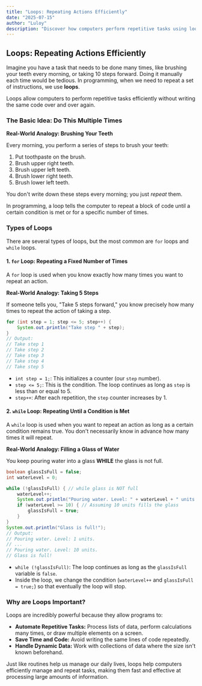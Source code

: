```yaml
---
title: "Loops: Repeating Actions Efficiently"
date: "2025-07-15"
author: "Luloy"
description: "Discover how computers perform repetitive tasks using loops, comparing them to everyday routines and instructions."
---
```


## Loops: Repeating Actions Efficiently

Imagine you have a task that needs to be done many times, like brushing your teeth every morning, or taking 10 steps forward. Doing it manually each time would be tedious. In programming, when we need to repeat a set of instructions, we use **loops**.

Loops allow computers to perform repetitive tasks efficiently without writing the same code over and over again.

### The Basic Idea: Do This Multiple Times

**Real-World Analogy: Brushing Your Teeth**

Every morning, you perform a series of steps to brush your teeth:

1.  Put toothpaste on the brush.
2.  Brush upper right teeth.
3.  Brush upper left teeth.
4.  Brush lower right teeth.
5.  Brush lower left teeth.

You don't write down these steps every morning; you just *repeat* them.

In programming, a loop tells the computer to repeat a block of code until a certain condition is met or for a specific number of times.

### Types of Loops

There are several types of loops, but the most common are `for` loops and `while` loops.

#### 1. `for` Loop: Repeating a Fixed Number of Times

A `for` loop is used when you know exactly how many times you want to repeat an action.

**Real-World Analogy: Taking 5 Steps**

If someone tells you, "Take 5 steps forward," you know precisely how many times to repeat the action of taking a step.

```java
for (int step = 1; step <= 5; step++) {
    System.out.println("Take step " + step);
}
// Output:
// Take step 1
// Take step 2
// Take step 3
// Take step 4
// Take step 5
```

*   `int step = 1;`: This initializes a counter (our `step` number).
*   `step <= 5;`: This is the condition. The loop continues as long as `step` is less than or equal to 5.
*   `step++`: After each repetition, the `step` counter increases by 1.

#### 2. `while` Loop: Repeating Until a Condition is Met

A `while` loop is used when you want to repeat an action as long as a certain condition remains true. You don't necessarily know in advance how many times it will repeat.

**Real-World Analogy: Filling a Glass of Water**

You keep pouring water into a glass **WHILE** the glass is not full.

```java
boolean glassIsFull = false;
int waterLevel = 0;

while (!glassIsFull) { // while glass is NOT full
    waterLevel++;
    System.out.println("Pouring water. Level: " + waterLevel + " units.");
    if (waterLevel >= 10) { // Assuming 10 units fills the glass
        glassIsFull = true;
    }
}
System.out.println("Glass is full!");
// Output:
// Pouring water. Level: 1 units.
// ...
// Pouring water. Level: 10 units.
// Glass is full!
```

*   `while (!glassIsFull)`: The loop continues as long as the `glassIsFull` variable is `false`.
*   Inside the loop, we change the condition (`waterLevel++` and `glassIsFull = true;`) so that eventually the loop will stop.

### Why are Loops Important?

Loops are incredibly powerful because they allow programs to:

*   **Automate Repetitive Tasks:** Process lists of data, perform calculations many times, or draw multiple elements on a screen.
*   **Save Time and Code:** Avoid writing the same lines of code repeatedly.
*   **Handle Dynamic Data:** Work with collections of data where the size isn't known beforehand.

Just like routines help us manage our daily lives, loops help computers efficiently manage and repeat tasks, making them fast and effective at processing large amounts of information.
